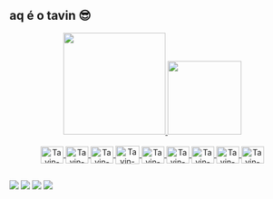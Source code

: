 ## aq é o tavin 😎

<div align="center">
  <a href="https://github.com/Tav1nnn">
  <img height="180em" src="https://github-readme-stats.vercel.app/api?username=Tav1nnn&show_icons=true&theme=dark&include_all_commits=true&count_private=true"/>
  <img height="130em" src="https://github-readme-stats.vercel.app/api/top-langs/?username=Tav1nnn&layout=compact&langs_count=7&theme=dark"/>
</div>
  
<div style="display: inline_block" align="center"><br>
  
  <img align="center" alt="Tavin-HTML" height="30" width="40" src="https://cdn.jsdelivr.net/gh/devicons/devicon/icons/html5/html5-original.svg">
  <img align="center" alt="Tavin-CSS" height="30" width="40" src="https://cdn.jsdelivr.net/gh/devicons/devicon/icons/css3/css3-original.svg">
  <img align="center" alt="Tavin-JS" height="30" width="40" src="https://cdn.jsdelivr.net/gh/devicons/devicon/icons/javascript/javascript-original.svg">
  <img align="center" alt="Tavin-Node" height="32" width="42" src="https://cdn.jsdelivr.net/gh/devicons/devicon/icons/nodejs/nodejs-original.svg">
  <img align="center" alt="Tavin-Java" height="30" width="40" src="https://cdn.jsdelivr.net/gh/devicons/devicon/icons/java/java-original.svg">
  <img align="center" alt="Tavin-Java" height="30" width="40" src="https://cdn.jsdelivr.net/gh/devicons/devicon/icons/mysql/mysql-original.svg" />
  <img align="center" alt="Tavin-MYsql" height="30" width="40" src="https://mariadb.com/wp-content/uploads/2019/11/mariadb-logo-vert_blue-transparent.png">
  
  <img align="center" alt="Tavin-BS" height="30" width="40" src="https://cdn.jsdelivr.net/gh/devicons/devicon/icons/bootstrap/bootstrap-original.svg">
  <img align="center" alt="Tavin-vscode" height="30" width="40" src="https://cdn.jsdelivr.net/gh/devicons/devicon/icons/vscode/vscode-original.svg">
   
  
     
</div>


  ##
  
  
 <div> 
 
  <a href="https://www.instagram.com/otaaviiomarques/" target="_blank"><img src="https://img.shields.io/badge/-Instagram-%23E4405F?style=for-the-badge&logo=instagram&logoColor=white" target="_blank"></a>
  <a href = "https://twitter.com/_Tavinnn"><img src="https://img.shields.io/badge/Twitter-1DA1F2?style=for-the-badge&logo=twitter&logoColor=white"></a>
  <a href="https://www.linkedin.com/in/otavio-marques-804642231/" target="_blank"><img src="https://img.shields.io/badge/-LinkedIn-%230077B5?style=for-the-badge&logo=linkedin&logoColor=white" target="_blank"></a> 
 <a href = "https://mail.google.com/mail/u/0/#inbox?compose=CllgCJNqLdNfFXfLcpTJnRbZBbLMqRZbBcxSJQvQqpBVpSQhgqrcgSDDxNrvzJNprfMTxvnRrXV"><img src="https://img.shields.io/badge/-Gmail-%23333?style=for-the-badge&logo=gmail&logoColor=white" target="_blank"></a>

 
</div>
  

<!--
**Tav1nnn/Tav1nnn** is a ✨ _special_ ✨ repository because its `README.md` (this file) appears on your GitHub profile.

Here are some ideas to get you started:

- 🔭 I’m currently working on ...
- 🌱 I’m currently learning ...
- 👯 I’m looking to collaborate on ...
- 🤔 I’m looking for help with ...
- 💬 Ask me about ...
- 📫 How to reach me: ...
- 😄 Pronouns: ...
- ⚡ Fun fact: ...
-->
